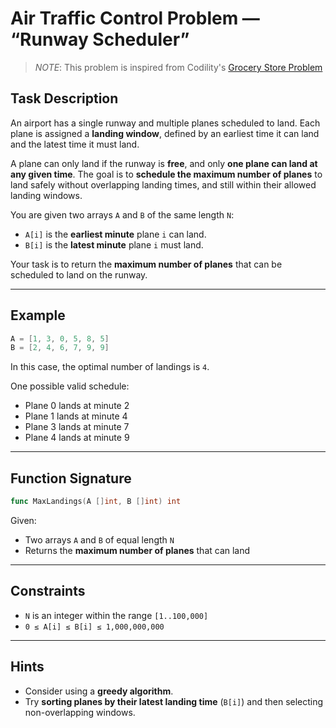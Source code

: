 # Air Traffic Control Problem — “Runway Scheduler”

> *NOTE*: This problem is inspired from Codility's [Grocery Store Problem](https://codility.com/media/train/solution-grocery-store.pdf)

## Task Description

An airport has a single runway and multiple planes scheduled to land. Each plane is assigned a **landing window**, defined by an earliest time it can land and the latest time it must land.

A plane can only land if the runway is **free**, and only **one plane can land at any given time**. The goal is to **schedule the maximum number of planes** to land safely without overlapping landing times, and still within their allowed landing windows.

You are given two arrays `A` and `B` of the same length `N`:

- `A[i]` is the **earliest minute** plane `i` can land.  
- `B[i]` is the **latest minute** plane `i` must land.

Your task is to return the **maximum number of planes** that can be scheduled to land on the runway.

---

## Example

```go
A = [1, 3, 0, 5, 8, 5]
B = [2, 4, 6, 7, 9, 9]
```

In this case, the optimal number of landings is `4`.

One possible valid schedule:
- Plane 0 lands at minute 2
- Plane 1 lands at minute 4
- Plane 3 lands at minute 7
- Plane 4 lands at minute 9

---

## Function Signature

```go
func MaxLandings(A []int, B []int) int
```

Given:
- Two arrays `A` and `B` of equal length `N`
- Returns the **maximum number of planes** that can land

---

## Constraints

- `N` is an integer within the range `[1..100,000]`
- `0 ≤ A[i] ≤ B[i] ≤ 1,000,000,000`

---

## Hints

- Consider using a **greedy algorithm**.
- Try **sorting planes by their latest landing time** (`B[i]`) and then selecting non-overlapping windows.


